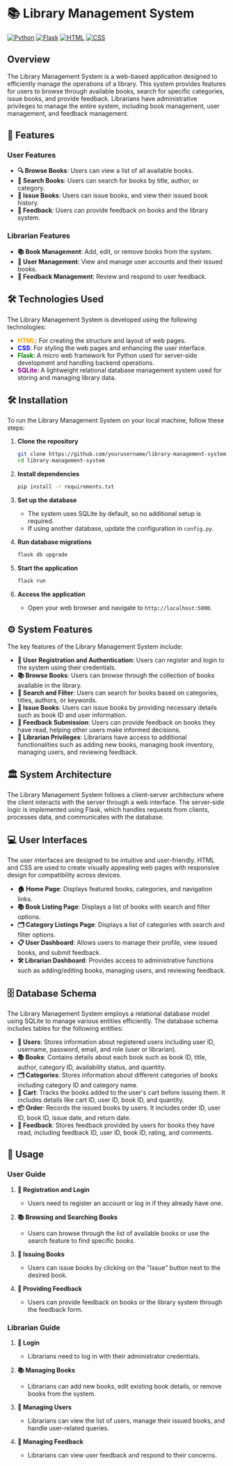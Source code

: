 # 📚 Library Management System

[![Python](https://img.shields.io/badge/Python-3.9-blue.svg)](https://www.python.org/)
[![Flask](https://img.shields.io/badge/Flask-2.0.2-green.svg)](https://flask.palletsprojects.com/)
[![HTML](https://img.shields.io/badge/HTML-5-orange.svg)](https://developer.mozilla.org/en-US/docs/Web/Guide/HTML/HTML5)
[![CSS](https://img.shields.io/badge/CSS-3-blue.svg)](https://developer.mozilla.org/en-US/docs/Web/CSS)

## Overview

The Library Management System is a web-based application designed to efficiently manage the operations of a library. This system provides features for users to browse through available books, search for specific categories, issue books, and provide feedback. Librarians have administrative privileges to manage the entire system, including book management, user management, and feedback management.

## 🌟 Features

### User Features
- **🔍 Browse Books**: Users can view a list of all available books.
- **🔎 Search Books**: Users can search for books by title, author, or category.
- **📖 Issue Books**: Users can issue books, and view their issued book history.
- **📝 Feedback**: Users can provide feedback on books and the library system.

### Librarian Features
- **📚 Book Management**: Add, edit, or remove books from the system.
- **👥 User Management**: View and manage user accounts and their issued books.
- **📩 Feedback Management**: Review and respond to user feedback.

## 🛠️ Technologies Used

The Library Management System is developed using the following technologies:

- <span style="color:orange;">**HTML**</span>: For creating the structure and layout of web pages.
- <span style="color:blue;">**CSS**</span>: For styling the web pages and enhancing the user interface.
- <span style="color:green;">**Flask**</span>: A micro web framework for Python used for server-side development and handling backend operations.
- <span style="color:purple;">**SQLite**</span>: A lightweight relational database management system used for storing and managing library data.

## 🛠️ Installation

To run the Library Management System on your local machine, follow these steps:

1. **Clone the repository**
    ```bash
    git clone https://github.com/yourusername/library-management-system.git
    cd library-management-system
    ```

2. **Install dependencies**
    ```bash
    pip install -r requirements.txt
    ```

3. **Set up the database**
    - The system uses SQLite by default, so no additional setup is required.
    - If using another database, update the configuration in `config.py`.

4. **Run database migrations**
    ```bash
    flask db upgrade
    ```

5. **Start the application**
    ```bash
    flask run
    ```

6. **Access the application**
    - Open your web browser and navigate to `http://localhost:5000`.

## ⚙️ System Features

The key features of the Library Management System include:

- **👤 User Registration and Authentication**: Users can register and login to the system using their credentials.
- **📚 Browse Books**: Users can browse through the collection of books available in the library.
- **🔎 Search and Filter**: Users can search for books based on categories, titles, authors, or keywords.
- **📖 Issue Books**: Users can issue books by providing necessary details such as book ID and user information.
- **📝 Feedback Submission**: Users can provide feedback on books they have read, helping other users make informed decisions.
- **🔧 Librarian Privileges**: Librarians have access to additional functionalities such as adding new books, managing book inventory, managing users, and reviewing feedback.

## 🏛️ System Architecture

The Library Management System follows a client-server architecture where the client interacts with the server through a web interface. The server-side logic is implemented using Flask, which handles requests from clients, processes data, and communicates with the database.

## 💻 User Interfaces

The user interfaces are designed to be intuitive and user-friendly. HTML and CSS are used to create visually appealing web pages with responsive design for compatibility across devices.

- **🏠 Home Page**: Displays featured books, categories, and navigation links.
- **📚 Book Listing Page**: Displays a list of books with search and filter options.
- **🗂️ Category Listings Page**: Displays a list of categories with search and filter options.
- **📋 User Dashboard**: Allows users to manage their profile, view issued books, and submit feedback.
- **🛠️ Librarian Dashboard**: Provides access to administrative functions such as adding/editing books, managing users, and reviewing feedback.

## 🗄️ Database Schema

The Library Management System employs a relational database model using SQLite to manage various entities efficiently. The database schema includes tables for the following entities:

- **👥 Users**: Stores information about registered users including user ID, username, password, email, and role (user or librarian).
- **📚 Books**: Contains details about each book such as book ID, title, author, category ID, availability status, and quantity.
- **🗂️ Categories**: Stores information about different categories of books including category ID and category name.
- **🛒 Cart**: Tracks the books added to the user's cart before issuing them. It includes details like cart ID, user ID, book ID, and quantity.
- **📦 Order**: Records the issued books by users. It includes order ID, user ID, book ID, issue date, and return date.
- **📝 Feedback**: Stores feedback provided by users for books they have read, including feedback ID, user ID, book ID, rating, and comments.

## 📖 Usage

### User Guide

1. **🔐 Registration and Login**
   - Users need to register an account or log in if they already have one.
   
2. **📚 Browsing and Searching Books**
   - Users can browse through the list of available books or use the search feature to find specific books.
   
3. **📖 Issuing Books**
   - Users can issue books by clicking on the "Issue" button next to the desired book.

4. **📝 Providing Feedback**
   - Users can provide feedback on books or the library system through the feedback form.

### Librarian Guide

1. **🔐 Login**
   - Librarians need to log in with their administrator credentials.

2. **📚 Managing Books**
   - Librarians can add new books, edit existing book details, or remove books from the system.

3. **👥 Managing Users**
   - Librarians can view the list of users, manage their issued books, and handle user-related queries.

4. **📩 Managing Feedback**
   - Librarians can view user feedback and respond to their concerns.
